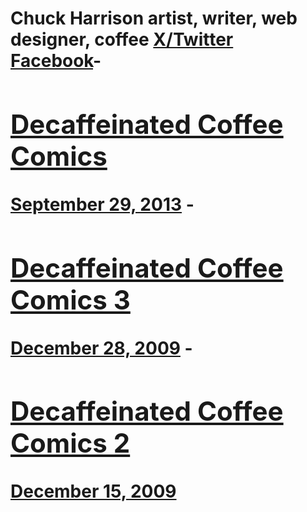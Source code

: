 # Chuck Harrison artist, writer, web designer, coffee [X/Twitter](https://x.com/chuckHA) [Facebook](https://www.facebook.com/chuck.harrison)- [<h2>Decaffeinated Coffee Comics</h2>September 29, 2013](https://ineedcoffee.com/decaffeinated-coffee-comics/) - [<h2>Decaffeinated Coffee Comics 3</h2>December 28, 2009](https://ineedcoffee.com/decaffeinated-coffee-comics-3/) - [<h2>Decaffeinated Coffee Comics 2</h2>December 15, 2009](https://ineedcoffee.com/decaffeinated-coffee-comics-2/)